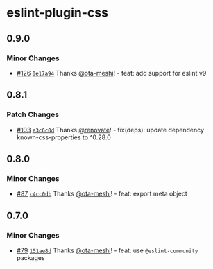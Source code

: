 # eslint-plugin-css

## 0.9.0

### Minor Changes

- [#126](https://github.com/ota-meshi/eslint-plugin-css/pull/126) [`0e17a94`](https://github.com/ota-meshi/eslint-plugin-css/commit/0e17a9460e843750ed39f6905e50830282e68ad1) Thanks [@ota-meshi](https://github.com/ota-meshi)! - feat: add support for eslint v9

## 0.8.1

### Patch Changes

- [#103](https://github.com/ota-meshi/eslint-plugin-css/pull/103) [`e3c6c0d`](https://github.com/ota-meshi/eslint-plugin-css/commit/e3c6c0da946587557c2531917c680930d2d16f12) Thanks [@renovate](https://github.com/apps/renovate)! - fix(deps): update dependency known-css-properties to ^0.28.0

## 0.8.0

### Minor Changes

- [#87](https://github.com/ota-meshi/eslint-plugin-css/pull/87) [`c4cc0db`](https://github.com/ota-meshi/eslint-plugin-css/commit/c4cc0db50d67ce2989f8b4ae690613b2deca2531) Thanks [@ota-meshi](https://github.com/ota-meshi)! - feat: export meta object

## 0.7.0

### Minor Changes

- [#79](https://github.com/ota-meshi/eslint-plugin-css/pull/79) [`151ae8d`](https://github.com/ota-meshi/eslint-plugin-css/commit/151ae8d1aa31a41e34bd5f3c4d8eb5888e9eb48c) Thanks [@ota-meshi](https://github.com/ota-meshi)! - feat: use `@eslint-community` packages
